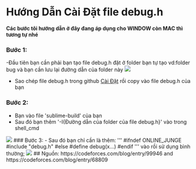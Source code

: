 # Hướng Dẫn Cài Đặt file debug.h

**Các bước tôi hướng dẫn ở đây đang áp dụng cho WINDOW còn MAC thì tương tự nhé**

### Bước 1:
-Đầu tiên bạn cần phải bạn tạo file debug.h đặt ở folder bạn tự tạo vd:folder bug và bạn cần lưu lại đường dẫn của folder này
<img src="https://up-anh.vi-vn.vn/img/1713850120_b70aa7a98dcc27cde4b156c33cc3bc58.">
- Sao chép file debug.h trong github [Cài Đặt](https://github.com/Khong-cam-xuc/CODE_T/tree/main/C%C3%A0i%20%C4%90%E1%BA%B7t) rồi copy vào file debug.h của bạn
### Bước 2:
- Bạn vào file 'sublime-build' của bạn
- Sau đó bạn thêm '-I{Đường dẫn của folder của file debug.h}' vào trong shell_cmd
<img src="https://up-anh.vi-vn.vn/img/1713850153_6351343c4de4afe0b371e81e2630a95c.">
### Bước 3: 
- Sau đó bạn chỉ cần là thêm:
'''
#ifndef ONLINE_JUNGE
#include "debug.h"
#else
#define debug(x...)
#endif
'''
vào rồi sử dụng bình thường;
<img src="https://up-anh.vi-vn.vn/img/1713850176_28dc8ccd9e6c51bc31110244e5ee5507.">
## Nguồn: 
https://codeforces.com/blog/entry/99946 and https://codeforces.com/blog/entry/68809